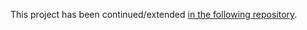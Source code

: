 This project has been continued/extended [in the following repository][repository].

[repository]: https://github.com/5paceManSpiff/CoinManager
[site]: http://atimewastersparadise.com/archives/38
